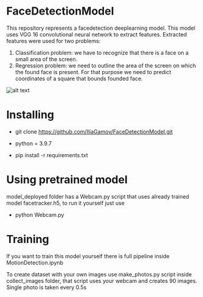 # FaceDetectionModel
This repository represents a facedetection deeplearning model.
This model uses VGG 16 convolutional neural network to extract features. Extracted features were used for two problems:

  1) Classification problem: we have to recognize that there is a face on a small area of the screen. 
  2) Regression problem: we need to outline the area of the screen on which the found face is present. For that purpose we need to predict coordinates of a square that bounds founded face.

![alt text](https://github.com/IliaGamov/FaceDetectionModel/blob/main/readme_images/facedetection.PNG?raw=true)




# Installing

- git clone https://github.com/IliaGamov/FaceDetectionModel.git

- python = 3.9.7

- pip install -r requirements.txt

# Using pretrained model
model_deployed folder has a Webcam.py script that uses already trained model facetracker.h5, to run it yourself just use 

- python Webcam.py 

# Training
If you want to train this model yourself there is full pipeline inside MotionDetection.ipynb

To create dataset with your own images use make_photos.py script inside collect_images folder, that script uses your webcam and creates 90 images. Single photo is taken every 0.5s


